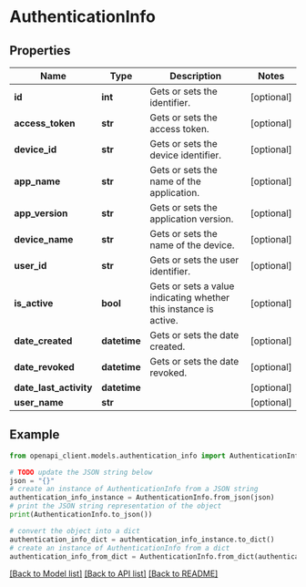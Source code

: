 # AuthenticationInfo


## Properties

Name | Type | Description | Notes
------------ | ------------- | ------------- | -------------
**id** | **int** | Gets or sets the identifier. | [optional] 
**access_token** | **str** | Gets or sets the access token. | [optional] 
**device_id** | **str** | Gets or sets the device identifier. | [optional] 
**app_name** | **str** | Gets or sets the name of the application. | [optional] 
**app_version** | **str** | Gets or sets the application version. | [optional] 
**device_name** | **str** | Gets or sets the name of the device. | [optional] 
**user_id** | **str** | Gets or sets the user identifier. | [optional] 
**is_active** | **bool** | Gets or sets a value indicating whether this instance is active. | [optional] 
**date_created** | **datetime** | Gets or sets the date created. | [optional] 
**date_revoked** | **datetime** | Gets or sets the date revoked. | [optional] 
**date_last_activity** | **datetime** |  | [optional] 
**user_name** | **str** |  | [optional] 

## Example

```python
from openapi_client.models.authentication_info import AuthenticationInfo

# TODO update the JSON string below
json = "{}"
# create an instance of AuthenticationInfo from a JSON string
authentication_info_instance = AuthenticationInfo.from_json(json)
# print the JSON string representation of the object
print(AuthenticationInfo.to_json())

# convert the object into a dict
authentication_info_dict = authentication_info_instance.to_dict()
# create an instance of AuthenticationInfo from a dict
authentication_info_from_dict = AuthenticationInfo.from_dict(authentication_info_dict)
```
[[Back to Model list]](../README.md#documentation-for-models) [[Back to API list]](../README.md#documentation-for-api-endpoints) [[Back to README]](../README.md)


